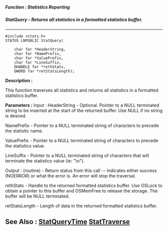 ##### Function : Statistics Reporting
##### StatQuery - Returns all statistics in a formatted statistics buffer.
---
```
#include <stats.h>
STATUS LNPUBLIC StatQuery(

	char far *HeaderString,
	char far *NamePrefix,
	char far *ValuePrefix,
	char far *LineSuffix,
	DHANDLE far *rethStats,
	DWORD far *retStatsLength);
```
**Description :**

This function traverses all statistics and returns all statistics in a 
formatted statistics buffer.  

**Parameters :**
Input :
HeaderString  -  Optional.  Pointer to a NULL terminated string to be inserted at the start of the returned buffer.  Use NULL if no string is desired.

NamePrefix  -  Pointer to a NULL terminated string of characters to precede the statistic name.

ValuePrefix  -  Pointer to a NULL terminated string of characters to precede the statistics value. 

LineSuffix  -  Pointer to a NULL terminated string of characters that will terminate the statistics value (ie:  "\n").

Output :
(routine)  -  Return status from this call -- indicates either success (NOERROR) or what the error is.  An error will stop the traversal.


rethStats  -  Handle to the returned formatted statistics buffer.  Use OSLock to obtain a pointer to this buffer and OSMemFree to release the storage.  The buffer will be NULL terminated.

retStatsLength  -  Length of data in the returned formatted statistics buffer.


**See Also :**
[StatQueryTime](/reference/Func/StatQueryTime)
[StatTraverse](/reference/Func/StatTraverse)
---
